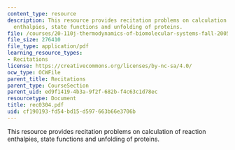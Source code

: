 ```yaml
---
content_type: resource
description: This resource provides recitation problems on calculation of reaction
  enthalpies, state functions and unfolding of proteins.
file: /courses/20-110j-thermodynamics-of-biomolecular-systems-fall-2005/cf190193fd54bd15d597663b66e3706b_rec0304.pdf
file_size: 276410
file_type: application/pdf
learning_resource_types:
- Recitations
license: https://creativecommons.org/licenses/by-nc-sa/4.0/
ocw_type: OCWFile
parent_title: Recitations
parent_type: CourseSection
parent_uid: ed9f1419-4b3a-9f2f-682b-f4c63c1d78ec
resourcetype: Document
title: rec0304.pdf
uid: cf190193-fd54-bd15-d597-663b66e3706b
---
```

This resource provides recitation problems on calculation of reaction enthalpies, state functions and unfolding of proteins.